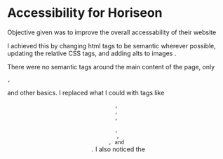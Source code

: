 # Accessibility for Horiseon
Objective given was to improve the overall accessability of their website

I achieved this by changing html tags to be semantic wherever possible, updating the relative CSS tags, and adding alts to images .

There were no semantic tags around the main content of the page, only <code><div>, <p></code> and other basics. 
I replaced what I could with tags like <code><header>, <footer>, <nav>, <figure>, <figcaption>, <section>, and <aside>.</code>
I also noticed the <title> was empty, so I added a description so that the title would display a consice description of the webpage.

None of the <code><img></code> tags contained any alt descriptions, so I did my best to describe each image for accessibility. 

The .CSS was mostly sound. I made a few changes to make sure that the inteded design remained intact after changning most of the .html tags. I also reordered a few sections to match the flow of the .html, and added comments to seperate each section.

Also changed a section of the footer that was tagged <h2> to <h4> to make more sense semantically.

The main content was provided by the client; design, images, text, links. 
My job was soley to maximize accessibility. 

Site can be viewed here: https://delta9k8b.github.io/01-hw-week1/


